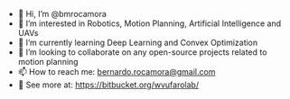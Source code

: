 - 👋 Hi, I’m @bmrocamora
- 👀 I’m interested in Robotics, Motion Planning, Artificial Intelligence and UAVs
- 🧠 I’m currently learning Deep Learning and Convex Optimization
- 🤝 I’m looking to collaborate on any open-source projects related to motion planning
- 📫 How to reach me: bernardo.rocamora@gmail.com
- 🤖 See more at: https://bitbucket.org/wvufarolab/
